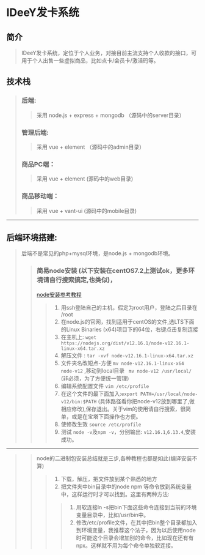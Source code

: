 # IDeeY发卡系统


## 简介
> IDeeY发卡系统，定位于个人业务，对接目前主流支持个人收款的接口，可用于个人出售一些虚拟商品，比如点卡/会员卡/激活码等。


## 技术栈
> ### 后端:
>> 采用 node.js + express + mongodb   （源码中的server目录）
> ###  管理后端:
>> 采用 vue + element （源码中的admin目录）
> ### 商品PC端：
>> 采用 vue + element (源码中的web目录)
> ### 商品移动端：
>> 采用 vue + vant-ui  (源码中的mobile目录)
___

## 后端环境搭建:
> 后端不是常见的php+mysql环境，是node.js + mongodb环境。
>> ### 简易node安装 (以下安装在centOS7.2上测试ok，更多环境请自行搜索搞定,也类似)，
>> [node安装参考教程](https://www.cnblogs.com/Logan626/p/11191894.html)
>>> 1. 用ssh登陆自己的主机，假定为root用户，登陆之后目录在 /root
>>> 2. 在node.js的官网，找到适用于centOS的文件,选LTS下面的Linux Binaries (x64)项目下的64位，右键点击复制连接 
>>> 3. 在主机上:  `wget https://nodejs.org/dist/v12.16.1/node-v12.16.1-linux-x64.tar.xz`
>>> 4. 解压文件 : `tar -xvf node-v12.16.1-linux-x64.tar.xz`
>>> 5. 文件夹名改短点-方便 `mv node-v12.16.1-linux-x64 node-v12`  ,移动到local目录 ` mv node-v12 /usr/local/` (非必须，为了方便统一管理)
>>> 6. 编辑系统配置文件 `vim /etc/profile`
>>> 7. 在这个文件的最下面加入:`export PATH=/usr/local/node-v12/bin:$PATH` (具体路径看你把node-v12放到哪里了,做相应修改),保存退出。关于vim的使用请自行搜索，很简单，或是在宝塔下面操作也方便。
>>> 8. 使修改生效 `source /etc/profile` 
>>> 9. 测试 `node -v`及`npm -v`，分别输出:  `v12.16.1`,`6.13.4`,安装成功。
___
>> node的二进制包安装总结就是三步,各种教程也都是如此(编译安装不算)
>>> 1. 下载，解压，把文件放到某个熟悉的地方
>>> 2. 把文件夹中bin目录中的node  npm 等命令放到系统变量中，这样运行时才可以找到。这里有两种方法:
>>>> 1. 用软连接ln -s把bin下面这些命令连接到当前的环境变量目录中，比如/usr/bin中。
>>>> 2. 修改/etc/profile文件，在其中把bin整个目录都加入到环境变量，我推荐这个法子，因为以后使用node时可能这个目录会增加别的命令，比如现在还有有npx。这样就不用为每个命令单独软连接。


